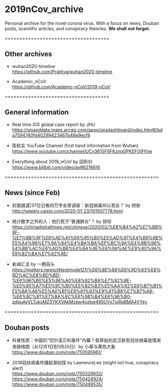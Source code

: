# 2019nCov_archive
Personal archive for the novel corona virus. With a focus on news, Douban posts, sceintific articles, and conspiracy theories.
**We shall not forget.**

====================================
## Other archives
* wuhan2020-timeline<br>
https://github.com/Pratitya/wuhan2020-timeline

* Academic_nCoV<br>
https://github.com/Academic-nCoV/2019-nCoV


====================================
## General information

* Real time GIS global case report by JHU<br>
https://gisanddata.maps.arcgis.com/apps/opsdashboard/index.html#/bda7594740fd40299423467b48e9ecf6

* 陈秋实 YouTube Channel (first hand information from Wuhan)<br>
https://www.youtube.com/channel/UCv361SF6FKznoGPKEFG9Yhw

* Everything about 2019_nCoV by 回形针<br>
https://www.bilibili.com/video/av86216616

=====================================================
## News (since Feb)
* 封面报道|37位记者四万字全景调查：新冠病毒何以至此？ by 财新<br>
http://weekly.caixin.com/2020-01-23/101507778.html

* 统计数字之外的人：他们死于“普通肺炎”？ by 财经<br>
https://chinadigitaltimes.net/chinese/2020/02/%E8%B4%A2%E7%BB%8F-%E7%BB%9F%E8%AE%A1%E6%95%B0%E5%AD%97%E4%B9%8B%E5%A4%96%E7%9A%84%E4%BA%BA%EF%BC%9A%E4%BB%96%E4%BB%AC%E6%AD%BB%E4%BA%8E%E6%99%AE%E9%80%9A%E8%82%BA%E7%82%8E/

* 新闻汇总 by 一颗蒜头
https://matters.news/@testmode121/%E6%8E%88%E6%9D%83%E8%BD%AC%E8%BD%BD-%E6%96%B0%E5%86%A0%E8%82%BA%E7%82%8E-%E5%85%A7%E5%9C%B0%E5%82%B3%E5%AA%92%E6%B7%B1%E5%BA%A6%E5%A0%B1%E9%81%93%E9%81%B8%E7%B7%A8-%E6%8C%81%E7%BA%8C%E6%9B%B4%E6%96%B0-zdpuAyVLTuksMZ3YKXVAkMzew4gzkw495UVx7ujRqBMA4VYey


=====================================================
## Douban posts
* 科普性质：中国的“切尔诺贝利事件”内幕？我草拟的武汉新型冠状病毒疫情突发脉络图（从12月1日到1月20日）by 小葵与黄色大象<br>
https://www.douban.com/note/750595961/

* 2019冠状病毒传播起源初探 by LawrenceLee (might not true, conspiracy alert)<br>
https://www.douban.com/note/750329932/
https://www.douban.com/note/750424924/
https://www.douban.com/note/750498535/

